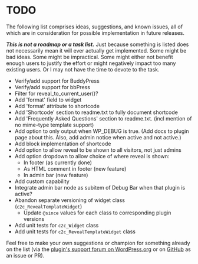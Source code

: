 # TODO

The following list comprises ideas, suggestions, and known issues, all of which are in consideration for possible implementation in future releases.

***This is not a roadmap or a task list.*** Just because something is listed does not necessarily mean it will ever actually get implemented. Some might be bad ideas. Some might be impractical. Some might either not benefit enough users to justify the effort or might negatively impact too many existing users. Or I may not have the time to devote to the task.

* Verify/add support for BuddyPress
* Verify/add support for bbPress
* Filter for reveal_to_current_user()?
* Add 'format' field to widget
* Add 'format' attribute to shortcode
* Add 'Shortcode' section to readme.txt to fully document shortcode
* Add 'Frequently Asked Questions' section to readme.txt. (incl mention of no mime-type template support)
* Add option to only output when WP_DEBUG is true. (Add docs to plugin page about this. Also, add admin notice when active and not active.)
* Add block implementation of shortcode
* Add option to allow reveal to be shown to all visitors, not just admins
* Add option dropdown to allow choice of where reveal is shown:
  * In footer (as currently done)
  * As HTML comment in footer (new feature)
  * In admin bar (new feature)
* Add custom capability
* Integrate admin bar node as subitem of Debug Bar when that plugin is active?
* Abandon separate versioning of widget class (`c2c_RevealTemplateWidget`)
    * Update `@since` values for each class to corresponding plugin versions
* Add unit tests for `c2c_Widget` class
* Add unit tests for `c2c_RevealTemplateWidget` class


Feel free to make your own suggestions or champion for something already on the list (via the [plugin's support forum on WordPress.org](https://wordpress.org/support/plugin/reveal-template/) or on [GitHub](https://github.com/coffee2code/reveal-template/) as an issue or PR).